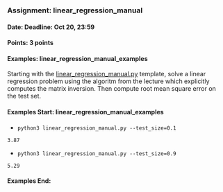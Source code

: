### Assignment: linear_regression_manual
#### Date: Deadline: Oct 20, 23:59
#### Points: 3 points
#### Examples: linear_regression_manual_examples

Starting with the
[linear_regression_manual.py](https://github.com/ufal/npfl129/tree/master/labs/01/linear_regression_manual.py)
template, solve a linear regression problem using the algoritm from the lecture
which explicitly computes the matrix inversion. Then compute root mean square
error on the test set.
#### Examples Start: linear_regression_manual_examples
- `python3 linear_regression_manual.py --test_size=0.1`
```
3.87
```
- `python3 linear_regression_manual.py --test_size=0.9`
```
5.29
```
#### Examples End:
